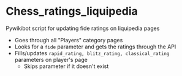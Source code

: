 # Chess_ratings_liquipedia
Pywikibot script for updating fide ratings on liquipedia pages

- Goes through all "Players" category pages
- Looks for a `fide` parameter and gets the ratings through the API
- Fills/updates `rapid_rating, blitz_rating, classical_rating` parameters on player's page
  - Skips parameter if it doesn't exist
